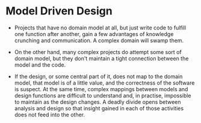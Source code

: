 # Model Driven Design

- Projects that have no domain model at all, but just write code to fulfill one
  function after another, gain a few advantages of knowledge crunching and
  communication. A complex domain will swamp them.

- On the other hand, many complex projects do attempt some sort of domain model,
  but they don't maintain a tight connection between the model and the code.

- If the design, or some central part of it, does not map to the domain model,
  that model is of a little value, and the correctness of the software is
  suspect. At the same time, complex mappings between models and design
  functions are difficult to understand and, in practise, impossible to maintain
  as the design changes. A deadly divide opens between analysis and design so
  that insight gained in each of those activities does not feed into the other.
